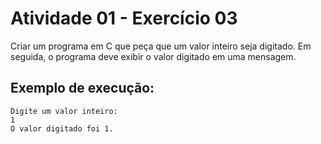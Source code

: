 # Atividade 01 - Exercício 03

Criar um programa em C que peça que um valor inteiro seja digitado. Em seguida, o programa deve exibir o valor digitado em uma mensagem.  

## Exemplo de execução:

```
Digite um valor inteiro:
1
O valor digitado foi 1.
```
